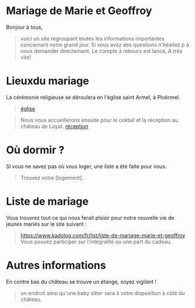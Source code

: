 # Mariage de Marie et Geoffroy

Bonjour à tous, 
> voici un site regroupant toutes les informations importantes concernant notre grand jour.
> Si vous avez des questions n'hésitez p à nous demander directement.
> Le compte à rebours est lancé, 
> A très vite!

#  Lieuxdu mariage
La cérémonie religieuse se déroulera en l'église saint Armel, à Ploërmel.
> [église](https://www.google.fr/maps/place/%C3%89glise+Saint-Armel/@47.9319683,-2.4003434,17z/data=!3m1!4b1!4m5!3m4!1s0x480fc991fd9178e1:0xe8800240a7d7c281!8m2!3d47.9319647!4d-2.3983334?hl=fr)

>  Nous vous accueillerons ensuite pour le coktail et la réception au château de Loyat.
>  [réception](https://www.google.fr/maps/place/Ch%C3%A2teau+de+Loyat/@47.996276,-2.4091298,17z/data=!3m1!4b1!4m5!3m4!1s0x480fca4072cc7067:0x7eae8f2b799ae11!8m2!3d47.9962724!4d-2.4069411?hl=fr)

#  Où dormir ?
Si vous ne savez pas où vous loger, une liste a été faite pour vous.
> Trouvez votre [logement].


#  Liste de mariage
Vous trouvrez tout ce qui nous ferait plsisir pour notre nouvelle vie de jeunes mariés sur le site suivant : 
>https://www.kadolog.com/fr/list/liste-de-mariage-marie-et-geoffroy
>  Vous pouvez participer sur l'intégralité ou une part du cadeau.

#  Autres informations

En contre bas du château se trouve un étange, soyez vigilant !
>  un endroit ainsi qu'une baby sitter sera à votre disposition à côté du château.


